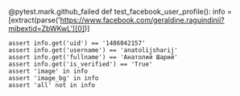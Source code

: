 @pytest.mark.github_failed
def test_facebook_user_profile():
    info = [extract(parse('https://www.facebook.com/geraldine.raguindinii?mibextid=ZbWKwL')[0])]

    assert info.get('uid') == '1486042157'
    assert info.get('username') == 'anatolijsharij'
    assert info.get('fullname') == 'Анатолий Шарий'
    assert info.get('is_verified') == 'True'
    assert 'image' in info
    assert 'image_bg' in info
    assert 'all' not in info
